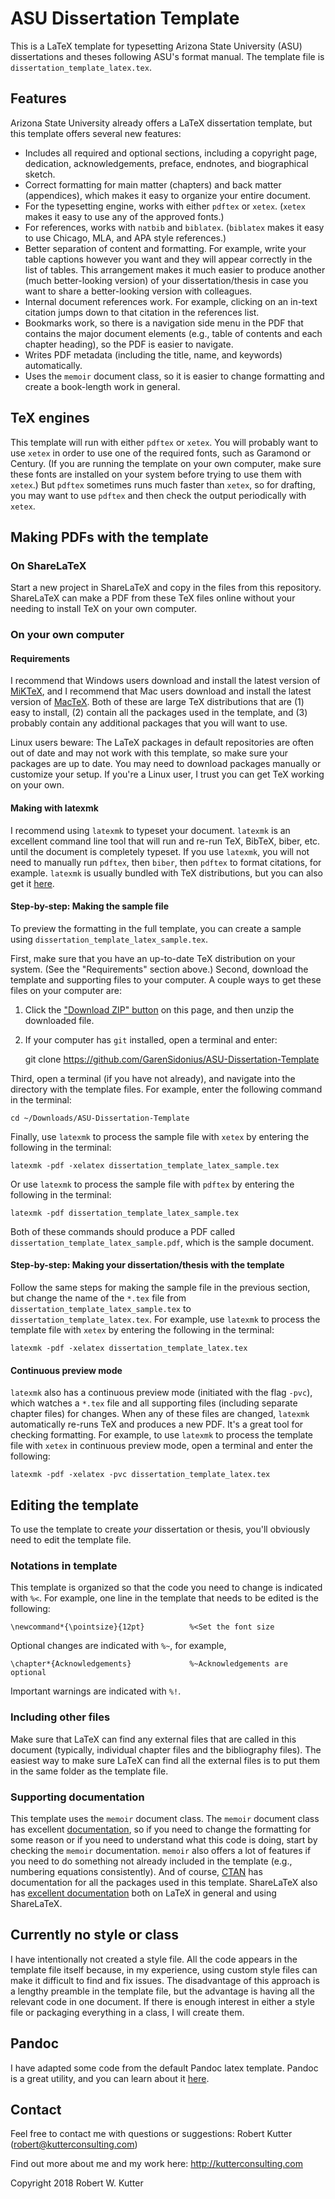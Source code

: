 ASU Dissertation Template
=========================

This is a LaTeX template for typesetting Arizona State University (ASU) dissertations and theses following ASU's format manual.
The template file is `dissertation_template_latex.tex`.

## Features

Arizona State University already offers a LaTeX dissertation template, but this
template offers several new features:

* Includes all required and optional sections, including a copyright page, dedication, acknowledgements, preface, endnotes, and biographical sketch.
* Correct formatting for main matter (chapters) and back matter (appendices), which makes it easy to organize your entire document.
* For the typesetting engine, works with either `pdftex` or `xetex`. (`xetex` makes it easy to use any of the approved fonts.)
* For references, works with `natbib` and `biblatex`. (`biblatex` makes it easy to use Chicago, MLA, and APA style references.)
* Better separation of content and formatting. For example, write your table captions however you want and they will appear correctly in the list of tables. This arrangement makes it much easier to produce another (much better-looking version) of your dissertation/thesis in case you want to share a better-looking version with colleagues.
* Internal document references work. For example, clicking on an in-text citation jumps down to that citation in the references list.
* Bookmarks work, so there is a navigation side menu in the PDF that contains the major document elements (e.g., table of contents and each chapter heading), so the PDF is easier to navigate.
* Writes PDF metadata (including the title, name, and keywords) automatically.
* Uses the `memoir` document class, so it is easier to change formatting and create a book-length work in general.

## TeX engines

This template will run with either `pdftex` or `xetex`.
You will probably want to use `xetex` in order to use one of the required fonts, such as Garamond or Century.
(If you are running the template on your own computer, make sure these fonts are installed on your system before trying to use them with `xetex`.)
But `pdftex` sometimes runs much faster than `xetex`, so for drafting, you may want to use `pdftex` and then check the output periodically with `xetex`.

## Making PDFs with the template

### On ShareLaTeX

Start a new project in ShareLaTeX and copy in the files from this repository.
ShareLaTeX can make a PDF from these TeX files online without your needing to install TeX on your own computer.

### On your own computer

#### Requirements

I recommend that Windows users download and install the latest version of [MiKTeX](http://miktex.org/), and I recommend that Mac users download and install the latest version of [MacTeX](https://tug.org/mactex/).
Both of these are large TeX distributions that are (1) easy to install, (2) contain all the packages used in the template, and (3) probably contain any additional packages that you will want to use.

Linux users beware: The LaTeX packages in default repositories are often out of date and may not work with this template, so make sure your packages are up to date.
You may need to download packages manually or customize your setup.
If you're a Linux user, I trust you can get TeX working on your own.

#### Making with latexmk

I recommend using `latexmk` to typeset your document.
`latexmk` is an excellent command line tool that will run and re-run TeX, BibTeX, biber, etc. until the document is completely typeset.
If you use `latexmk`, you will not need to manually run `pdftex`, then `biber`, then `pdftex` to format citations, for example.
`latexmk` is usually bundled with TeX distributions, but you can also get it [here](http://users.phys.psu.edu/~collins/software/latexmk-jcc/).

#### Step-by-step: Making the sample file

To preview the formatting in the full template, you can create a sample using `dissertation_template_latex_sample.tex`.

First, make sure that you have an up-to-date TeX distribution on your system.
(See the "Requirements" section above.)
Second, download the template and supporting files to your computer.
A couple ways to get these files on your computer are:

1. Click the ["Download ZIP" button](https://github.com/GarenSidonius/ASU-Dissertation-Template/archive/master.zip) on this page, and then unzip the downloaded file.
2. If your computer has `git` installed, open a terminal and enter:

    git clone https://github.com/GarenSidonius/ASU-Dissertation-Template

Third, open a terminal (if you have not already), and navigate into the directory with the template files.
For example, enter the following command in the terminal:

    cd ~/Downloads/ASU-Dissertation-Template

Finally, use `latexmk` to process the sample file with `xetex` by entering the following in the terminal:

    latexmk -pdf -xelatex dissertation_template_latex_sample.tex

Or use `latexmk` to process the sample file with `pdftex` by entering the following in the terminal:

    latexmk -pdf dissertation_template_latex_sample.tex

Both of these commands should produce a PDF called `dissertation_template_latex_sample.pdf`, which is the sample document.

#### Step-by-step: Making your dissertation/thesis with the template

Follow the same steps for making the sample file in the previous section, but change the name of the `*.tex` file from `dissertation_template_latex_sample.tex` to `dissertation_template_latex.tex`.
For example, use `latexmk` to process the template file with `xetex` by entering the following in the terminal:

    latexmk -pdf -xelatex dissertation_template_latex.tex

#### Continuous preview mode

`latexmk` also has a continuous preview mode (initiated with the flag `-pvc`), which watches a `*.tex` file and all supporting files (including separate chapter files) for changes.
When any of these files are changed, `latexmk` automatically re-runs TeX and produces a new PDF.
It's a great tool for checking formatting.
For example, to use `latexmk` to process the template file with `xetex` in continuous preview mode, open a terminal and enter the following:

    latexmk -pdf -xelatex -pvc dissertation_template_latex.tex

## Editing the template

To use the template to create *your* dissertation or thesis, you'll obviously need to edit the template file.

### Notations in template

This template is organized so that the code you need to change is indicated with `%<`. For example, one line in the template that needs to be edited is the following:

    \newcommand*{\pointsize}{12pt}          %<Set the font size

Optional changes are indicated with `%~`, for example,

    \chapter*{Acknowledgements}             %~Acknowledgements are optional

Important warnings are indicated with `%!`.

### Including other files

Make sure that LaTeX can find any external files that are called in this document (typically, individual chapter files and the bibliography files).
The easiest way to make sure LaTeX can find all the external files is to put them in the same folder as the template file.

### Supporting documentation

This template uses the `memoir` document class.
The `memoir` document class has excellent [documentation](http://www.tex.ac.uk/ctan/macros/latex/contrib/memoir/memman.pdf), so if you need to change the formatting for some reason or if you need to understand what this code is doing, start by checking the `memoir` documentation.
`memoir` also offers a lot of features if you need to do something not already included in the template (e.g., numbering equations consistently).
And of course, [CTAN](http://www.ctan.org/) has documentation for all the packages used in this template.
ShareLaTeX also has [excellent documentation](https://www.sharelatex.com/learn/Main_Page) both on LaTeX in general and using ShareLaTeX.

## Currently no style or class

I have intentionally not created a style file.
All the code appears in the template file itself because, in my experience, using custom style files can make it difficult to find and fix issues.
The disadvantage of this approach is a lengthy preamble in the template file, but the advantage is having all the relevant code in one document.
If there is enough interest in either a style file or packaging everything in a class, I will create them.

## Pandoc

I have adapted some code from the default Pandoc latex template.
Pandoc is a great utility, and you can learn about it [here](http://johnmacfarlane.net/pandoc/).

## Contact

Feel free to contact me with questions or suggestions: Robert Kutter (robert@kutterconsulting.com)

Find out more about me and my work here: <http://kutterconsulting.com>

Copyright 2018 Robert W. Kutter